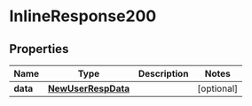# InlineResponse200

## Properties
Name | Type | Description | Notes
------------ | ------------- | ------------- | -------------
**data** | [**NewUserRespData**](NewUserRespData.md) |  |  [optional]
